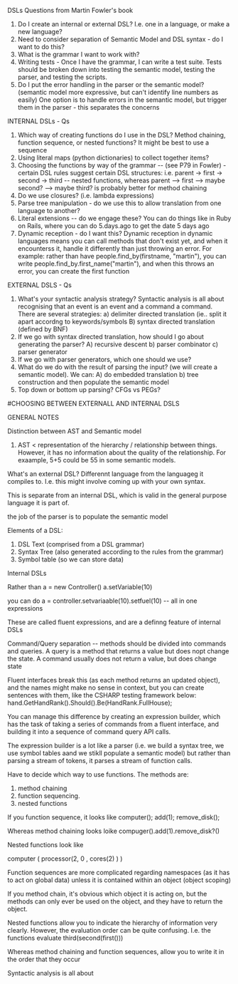 DSLs
Questions from Martin Fowler's book

1. Do I create an internal or external DSL? I.e. one in a language, or make a new language?
2. Need to consider separation of Semantic Model and DSL syntax - do I want to do this?
3. What is the grammar I want to work with?
4. Writing tests - Once I have the grammar, I can write a test suite. Tests should be broken down into testing the semantic model, testing the parser, and testing the scripts.
5. Do I put the error handling in the parser or the semantic model? (semantic model more expressive, but can't identify line numbers as easily) One option is to handle errors in the semantic model, but trigger them in the parser - this separates the concerns

INTERNAL DSLs - Qs
1. Which way of creating functions do I use in the DSL? Method chaining, function sequence, or nested functions? It might be best to use a sequence
2. Using literal maps (python dictionaries) to collect together items?
3. Choosing the functions by way of the grammar -- (see P79 in Fowler) - certain DSL rules suggest certain DSL structures: i.e. parent -> first -> second -> third -- nested functions, whereas parent --> first --> maybe second? --> maybe third? is probably better for method chaining
4. Do we use closures? (i.e. lambda expressions)
4. Parse tree manipulation - do we use this to allow translation from one language to another?
5. Literal extensions -- do we engage these? You can do things like in Ruby on Rails, where you can do 5.days.ago to get the date 5 days ago
6. Dynamic reception - do I want this? Dynamic reception in dynamic languages means you can call methods that don't exist yet, and when it encounterss it, handle it differently than just throwing an error. For example: rather than have people.find_by(firstname, "martin"), you can write people.find_by.first_name("martin"), and when this throws an error, you can create the first function


EXTERNAL DSLS - Qs
1. What's your syntactic analysis strategy? Syntactic analysis is all about recognising that an event is an event and a command a command. There are several strategies: a) delimiter directed translation (ie.. split it apart accordng to keywords/symbols B) syntax directed translation (defined by BNF)
2. If we go with syntax directed translation, how should I go about generating the parser? A) recursive descent b) parser combinator c) parser generator
3. If we go with parser generators, which one should we use?
4. What do we do with the result of parsing the input? (we will create a semantic model). We can: A) do embedded translation b) tree construction and then populate the semantic model
5. Top down or bottom up parsing? CFGs vs PEGs?




#CHOOSING BETWEEN EXTERNALL AND INTERNAL DSLS



GENERAL NOTES

Distinction between AST and Semantic model
1. AST < representation of the hierarchy / relationship between things. However, it has no information about the quality of the relationship. For exaample, 5+5 could be 55 in some semantic models.




What's an external DSL? Differennt language from the languageg it compiles to. I.e. this might involve coming up with your own syntax.

This is separate from an internal DSL, which is valid in the general purpose language it is part of.

the job of the parser is to populate the semantic model



Elements of a DSL:
1. DSL Text (comprised from a DSL grammar)
2. Syntax Tree (also generated according to the rules from the grammar)
3. Symbol table (so we can store data)



Internal DSLs

Rather than
a = new Controller()
a.setVariable(10)

you can do a = controller.setvariaable(10).setfuel(10) -- all in one expressions

These are called fluent expressions, and are a definng feature of internal DSLs

Command/Query separation -- methods should be divided into commands and queries.
A query is a method that returns a value but does nopt change the state. A command usually does not return a value, but does change state

Fluent interfaces break this (as each method returns an updated object), and the names might make no sense in context, but you can create sentences with them, like the CSHARP testing framework below:
hand.GetHandRank().Should().Be(HandRank.FullHouse);

You can manage this difference by creating an expression builder, which has the task of taking a series of commands from a fluent interface, and building it into a sequence of command query API calls.

The expression builder is a lot like a parser (i.e. we build a syntax tree, we use symbol tables aand we stikll populate a semantic model) but rather than parsing a stream of tokens, it parses a stream of function calls.

Have to decide which way to use functions. The methods are:
1. method chaining
2. function sequencing. 
3. nested functions

If you function sequence, it looks like
computer();
add(1);
remove_disk();

Whereas method chaining looks loike
compuger().add(1).remove_disk?()

Nested functions look like

computer ( 
			processor(2, 0 ,
			cores(2)
			)
			) 
	

Function sequences are more complicated regarding namespaces (as it has to act on global data) unless it is contained within an object (object scoping)

If you method chain, it's obvious which object it is acting on, but the methods can only ever be used on the object, and they have to return the object.

Nested functions allow you to indicate the hierarchy of information very clearly. However, the evaluation order can be quite confusing. I.e. the functions evaluate third(second(first()))

Whereas method chaining and function sequences, allow you to write it in the order that they occur



Syntactic analysis is all about 



